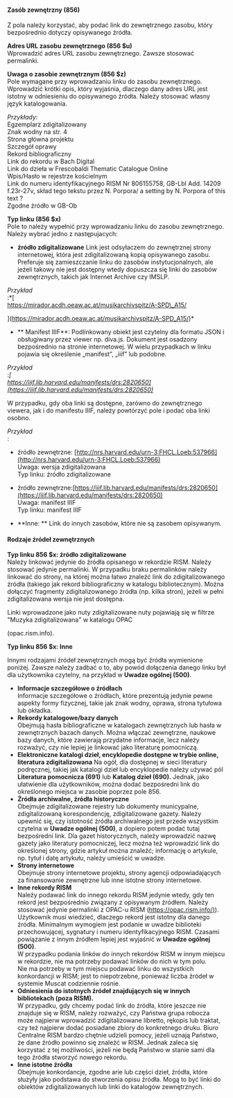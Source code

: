#### **Zasób zewnętrzny (856)**   

Z pola należy korzystać, aby podać link do zewnętrznego zasobu, który bezpośrednio dotyczy opisywanego źródła. 

**Adres URL zasobu zewnętrznego (856 $u)**    
Wprowadzić adres URL zasobu zewnętrznego. Zawsze stosować permalinki. 

**Uwaga o zasobie zewnętrznym (856 $z)**    
Pole wymagane przy wprowadzaniu linku do zasobu zewnętrznego.   
Wprowadzić krótki opis, który wyjaśnia, dlaczego dany adres URL jest istotny w odniesieniu do opisywanego źródła. Należy stosować własny język katalogowania. 

_Przykłady:_  
Egzemplarz zdigitalizowany  
Znak wodny na str. 4  
Strona główna projektu  
Szczegół oprawy  
Rekord bibliograficzny  
Link do rekordu w Bach Digital  
Link do dzieła w Frescobaldi Thematic Catalogue Online  
Wpis/Hasło w rejestrze kościelnym  
Link do numeru identyfikacyjnego RISM Nr 806155758, GB-Lbl Add. 14209 f.23r-27v, skład tego tekstu przez N. Porpora/ a setting by N. Porpora of this text ?   
Zgodne źródło w GB-Ob

**Typ linku (856 $x)**    
Pole to należy wypełnić przy wprowadzaniu linku do zasobu zewnętrznego. Należy wybrać jedno z następujacych:

- **źródło zdigitalizowane** Link jest odsyłaczem do zewnętrznej strony internetowej, która jest zdigitalizowaną kopią opisywanego zasobu. Preferuje się zamieszczanie linku do zasobów instytucjonalnych, ale jeżeli takowy nie jest dostępny wtedy dopuszcza się linki do zasobów zewnętrznych, takich jak Internet Archive czy IMSLP.    
  
_Przykład_  
  :*[  
https://mirador.acdh.oeaw.ac.at/musikarchivspitz/A-SPD\_A15/  
  
](https://mirador.acdh.oeaw.ac.at/musikarchivspitz/A-SPD_A15/)*
- ** Manifest IIIF**: Podlinkowany obiekt jest czytelny dla formatu JSON i obsługiwany przez viewer np. diva.js. Dokument jest osadzony bezpośrednio na stronie internetowej. W wielu przypadkach w linku pojawia się określenie „manifest”, „iiif” lub podobne.  
  
_Przykład_  
  :*[  
https://iiif.lib.harvard.edu/manifests/drs:2820650](https://iiif.lib.harvard.edu/manifests/drs:2820650)*  
  
W przypadku, gdy oba linki są dostępne, zarówno do zewnętrznego viewera, jak i do manifestu IIIF, należy powtórzyć pole i podać oba linki osobno.  
  
_Przykład_  
  :  

  - źródło zewnętrzne: [http://nrs.harvard.edu/urn-3:FHCL.Loeb:537966](http://nrs.harvard.edu/urn-3:FHCL.Loeb:537966)  
Uwaga: wersja zdigitalizowana  
Typ linku: źródło zdigitalizowane  
  - źródło zewnętrzne:[https://iiif.lib.harvard.edu/manifests/drs:2820650](https://iiif.lib.harvard.edu/manifests/drs:2820650)  
Uwaga: manifest IIIF  
Typ linku: manifest IIIF  
  
  
- **Inne: ** Link do innych zasobów, które nie są zasobem opisywanym.  

 

 

#### Rodzaje źródeł zewnętrznych  

**Typ linku 856 $x: źródło zdigitalizowane**  
Należy linkować jedynie do źródła opisanego w rekordzie RISM. Należy stosować jedynie permalinki. W przypadku braku permalinków należy linkować do strony, na której można łatwo znaleźć link do zdigitalizowanego źródła  (takiego jak rekord bibliograficzny w katalogu bibliotecznym). Można dołączyć fragmenty zdigitalizowanego źródła (np. kilka stron), jeżeli w pełni zdigitalizowana wersja nie jest dostępna.

Linki wprowadzone jako nuty zdigitalizowane nuty pojawiają się w filtrze "Muzyka zdigitalizowana" w katalogu OPAC 

(opac.rism.info).

**Typ linku 856 $x: Inne**

Innymi rodzajami źródeł zewnętrznych mogą być źródła wymienione poniżej. Zawsze należy zadbać o to, aby powód dołączenia danego linku był dla użytkownika czytelny, na przykład w **Uwadze ogólnej (500)**.

- **Informacje szczegółowe o źródłach**  
Informacje szczegółowe o źródłach, które prezentują jedynie pewne aspekty formy fizycznej, takie jak znak wodny, oprawa, strona tytułowa lub okładka.   
- **Rekordy katalogowe/bazy danych**  
Obejmują hasła bibliograficzne w katalogach zewnętrznych lub hasła w zewnętrznych bazach danych. Można włączać zewnętrzne, naukowe bazy danych, które zawierają przydatne informacje, lecz należy rozważyć, czy nie lepiej je linkować jako literaturę pomocniczą.
- **Elektroniczne katalogi dzieł, encyklopedie dostępne w trybie online, literatura zdigitalizowana** Na ogół, dla dostępnej w sieci literatury podręcznej, takiej jak katalogi dzieł lub encyklopedie należy używać pól **Literatura pomocnicza (691)** lub **Katalog dzieł (690).** Jednak, jako ułatwienie dla użytkowników, można dodać bezpośredni link do określonego miejsca w zasobie poprzez pole 856.
- **Źródła archiwalne, źródła historyczne**   
Obejmuje zdigitalizowane rejestry lub dokumenty municypalne, zdigitalizowaną korespondencję, zdigitalizowane gazety. Należy upewnić się, czy istotność źródła archiwalnego jest przede wszystkim czytelna w **Uwadze ogólnej (500)**, a dopiero potem podać tutaj bezpośredni link. Dla gazet historycznych, należy wprowadzić nazwę gazety jako literatury pomocniczej, lecz można też wprowadzić link do określonej strony, gdzie artykuł można znaleźć; informację o artykule, np. tytuł i datę artykułu, należy umieścić w uwadze.  
- **Strony internetowe**  
Obejmuje strony internetowe projektu, strony agencji odpowiadających za finansowanie zewnętrzne lub inne istotne strony internetowe.   
- **Inne rekordy RISM**   
Należy podawać link do innego rekordu RISM jedynie wtedy, gdy ten rekord jest bezpośrednio związany z opisywanym źródłem. Należy stosować jedynie permalinki z OPAC-u RISM ([https://opac.rism.info/)](https://opac.rism.info/)). Użytkownik musi wiedzieć, dlaczego rekord jest istotny dla danego źródła. Minimalnym wymogiem jest podanie w uwadze biblioteki przechowującej, sygnatury i numeru identyfikacyjnego RISM. Czasami powiązanie z innym źródłem lepiej jest wyjaśnić w **Uwadze ogólnej (500)**.  
W przypadku podania linków do innych rekordów RISM w innym miejscu w rekordzie, nie ma potrzeby podawać linków do nich w tym polu.   
Nie ma potrzeby w tym miejscu podawać linku do wszystkich konkordancji w RISM; jest to niepotrzebne, ponieważ liczba źródeł w systemie Muscat codziennie rośnie.   
- **Odniesienia do istotnych źródeł znajdujących się w innych bibliotekach (poza RISM).**  
W przypadku, gdy chcemy podać link do źródła, które jeszcze nie znajduje się w RISM, należy rozważyć, czy Państwa grupa robocza może najpierw wprowadzić zdigitalizowane libretto, rękopis lub traktat, czy też najpierw dodać posiadane zbiory do konkretnego druku.  Biuro Centralne RISM bardzo chętnie udzieli pomocy,  jeżeli uznają Państwo, że dane źródło powinno się znaleźć w RISM. Jednak zaleca się korzystać z tej możliwości, jeżeli nie będą Państwo w stanie sami dla tego źródła stworzyć nowego rekordu.  
- **Inne istotne źródła**  
Obejmuje konkordancje, zgodne arie lub części dzieł, źródła, które służyły jako podstawa do stworzenia opisu źródła. Mogą to być linki do obiektów zdigitalizowanych lub linki do katalogów zewnętrznych.